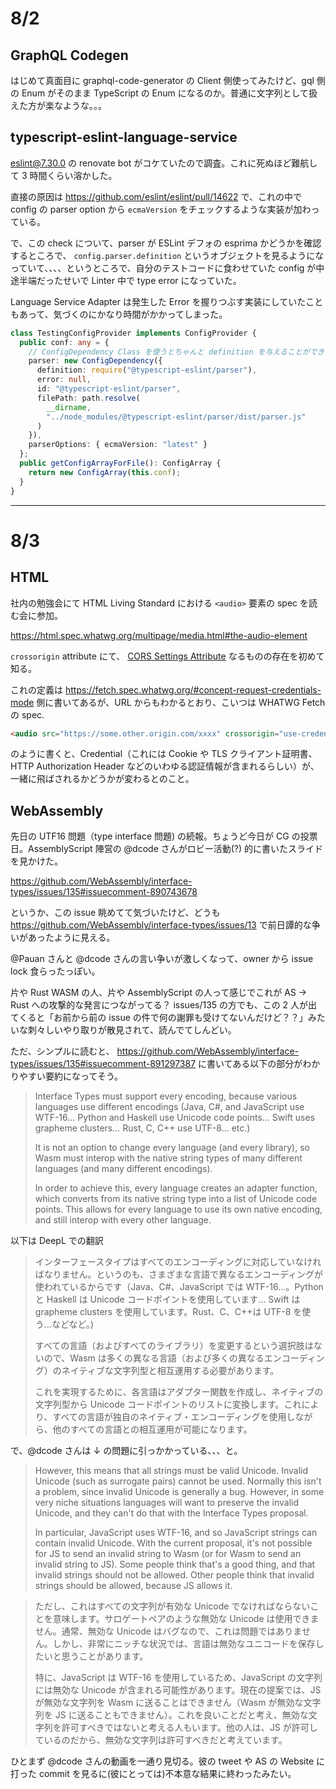 # 8/2

## GraphQL Codegen

はじめて真面目に graphql-code-generator の Client 側使ってみたけど、gql 側の Enum がそのまま TypeScript の Enum になるのか。普通に文字列として扱えた方が楽なような。。。

## typescript-eslint-language-service

eslint@7.30.0 の renovate bot がコケていたので調査。これに死ぬほど難航して 3 時間くらい溶かした。

直接の原因は https://github.com/eslint/eslint/pull/14622 で、これの中で config の parser option から `ecmaVersion` をチェックするような実装が加わっている。

で、この check について、parser が ESLint デフォの esprima かどうかを確認するところで、 `config.parser.definition` というオブジェクトを見るようになっていて、、、、というところで、自分のテストコードに食わせていた config が中途半端だったせいで Linter 中で type error になっていた。

Language Service Adapter は発生した Error を握りつぶす実装にしていたこともあって、気づくのにかなり時間がかかってしまった。

```ts
class TestingConfigProvider implements ConfigProvider {
  public conf: any = {
    // ConfigDependency Class を使うとちゃんと definition を与えることができる
    parser: new ConfigDependency({
      definition: require("@typescript-eslint/parser"),
      error: null,
      id: "@typescript-eslint/parser",
      filePath: path.resolve(
        __dirname,
        "../node_modules/@typescript-eslint/parser/dist/parser.js"
      )
    }),
    parserOptions: { ecmaVersion: "latest" }
  };
  public getConfigArrayForFile(): ConfigArray {
    return new ConfigArray(this.conf);
  }
}
```

---

# 8/3

## HTML

社内の勉強会にて HTML Living Standard における `<audio>` 要素の spec を読む会に参加。

https://html.spec.whatwg.org/multipage/media.html#the-audio-element

`crossorigin` attribute にて、 [CORS Settings Attribute](https://html.spec.whatwg.org/multipage/media.html#attr-media-crossorigin) なるものの存在を初めて知る。

これの定義は https://fetch.spec.whatwg.org/#concept-request-credentials-mode 側に書いてあるが、URL からもわかるとおり、こいつは WHATWG Fetch の spec.

```html
<audio src="https://some.other.origin.com/xxxx" crossorigin="use-credentials" />
```

のように書くと、Credential（これには Cookie や TLS クライアント証明書、HTTP Authorization Header などのいわゆる認証情報が含まれるらしい）が、一緒に飛ばされるかどうかが変わるとのこと。

## WebAssembly

先日の UTF16 問題（type interface 問題) の続報。ちょうど今日が CG の投票日。AssemblyScript 陣営の @dcode さんがロビー活動(?) 的に書いたスライドを見かけた。

https://github.com/WebAssembly/interface-types/issues/135#issuecomment-890743678

というか、この issue 眺めてて気づいたけど、どうも https://github.com/WebAssembly/interface-types/issues/13 で前日譚的な争いがあったように見える。

@Pauan さんと @dcode さんの言い争いが激しくなって、owner から issue lock 食らったっぽい。

片や Rust WASM の人、片や AssemblyScript の人って感じでこれが AS -> Rust への攻撃的な発言につながってる？ issues/135 の方でも、この 2 人が出てくると「お前から前の issue の件で何の謝罪も受けてないんだけど？？」みたいな刺々しいやり取りが散見されて、読んでてしんどい。

ただ、シンプルに読むと、 https://github.com/WebAssembly/interface-types/issues/135#issuecomment-891297387 に書いてある以下の部分がわかりやすい要約になってそう。

> Interface Types must support every encoding, because various languages use different encodings (Java, C#, and JavaScript use WTF-16... Python and Haskell use Unicode code points... Swift uses grapheme clusters... Rust, C, C++ use UTF-8... etc.)
>
> It is not an option to change every language (and every library), so Wasm must interop with the native string types of many different languages (and many different encodings).
>
> In order to achieve this, every language creates an adapter function, which converts from its native string type into a list of Unicode code points. This allows for every language to use its own native encoding, and still interop with every other language.

以下は DeepL での翻訳

> インターフェースタイプはすべてのエンコーディングに対応していなければなりません。というのも、さまざまな言語で異なるエンコーディングが使われているからです（Java、C#、JavaScript では WTF-16...。Python と Haskell は Unicode コードポイントを使用しています... Swift は grapheme clusters を使用しています。Rust、C、C++は UTF-8 を使う...などなど。)
>
> すべての言語（およびすべてのライブラリ）を変更するという選択肢はないので、Wasm は多くの異なる言語（および多くの異なるエンコーディング）のネイティブな文字列型と相互運用する必要があります。
>
> これを実現するために、各言語はアダプター関数を作成し、ネイティブの文字列型から Unicode コードポイントのリストに変換します。これにより、すべての言語が独自のネイティブ・エンコーディングを使用しながら、他のすべての言語との相互運用が可能になります。

で、@dcode さんは ↓ の問題に引っかかっている、、、と。

> However, this means that all strings must be valid Unicode. Invalid Unicode (such as surrogate pairs) cannot be used. Normally this isn't a problem, since invalid Unicode is generally a bug. However, in some very niche situations languages will want to preserve the invalid Unicode, and they can't do that with the Interface Types proposal.
>
> In particular, JavaScript uses WTF-16, and so JavaScript strings can contain invalid Unicode. With the current proposal, it's not possible for JS to send an invalid string to Wasm (or for Wasm to send an invalid string to JS). Some people think that's a good thing, and that invalid strings should not be allowed. Other people think that invalid strings should be allowed, because JS allows it.

> ただし、これはすべての文字列が有効な Unicode でなければならないことを意味します。サロゲートペアのような無効な Unicode は使用できません。通常、無効な Unicode はバグなので、これは問題ではありません。しかし、非常にニッチな状況では、言語は無効なユニコードを保存したいと思うことがあります。
>
> 特に、JavaScript は WTF-16 を使用しているため、JavaScript の文字列には無効な Unicode が含まれる可能性があります。現在の提案では、JS が無効な文字列を Wasm に送ることはできません（Wasm が無効な文字列を JS に送ることもできません）。これを良いことだと考え、無効な文字列を許可すべきではないと考える人もいます。他の人は、JS が許可しているのだから、無効な文字列は許可すべきだと考えています。

ひとまず @dcode さんの動画を一通り見切る。彼の tweet や AS の Website に打った commit を見るに(彼にとっては)不本意な結果に終わったみたい。
